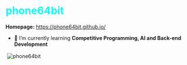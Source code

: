 <h1 align="left" style="color:cyan;">phone64bit</h1>

<b>Homepage:</b> https://phone64bit.github.io/<br>
- 🌱 I’m currently learning **Competitive Programming, AI and Back-end Development**

<p>&nbsp;<img align="center" src="https://github-readme-stats.vercel.app/api?username=phone64bit&show_icons=true&locale=en" alt="phone64bit" /></p>

